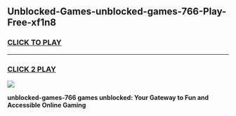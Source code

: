 
## Unblocked-Games-unblocked-games-766-Play-Free-xf1n8
<h3>
<a href="https://premium76.site?title=unblocked-games-766&ref=09A">CLICK TO PLAY</a></h3>
<hr>

<h3>
<a href="https://premium76.site?title=unblocked-games-766&ref=09A">CLICK 2 PLAY</a>
  
</h3>

<a href="https://premium76.site?title=unblocked-games-766&ref=09A"><img src="https://clearcache.store/games.png"></a>


**unblocked-games-766 games unblocked: Your Gateway to Fun and Accessible Online Gaming**
